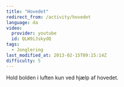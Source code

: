 ```yaml
---
title: "Hovedet"
redirect_from: /activity/hovedet
language: da
video:
  provider: youtube
  id: QLW9iJskydQ
tags:
  - Jonglering
last_modified_at: 2013-02-15T09:15:14Z
difficulty: 5
---
```


Hold bolden i luften kun ved hjælp af hovedet.

